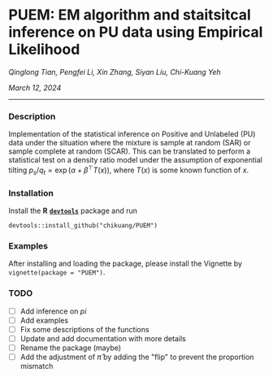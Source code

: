# PUEM: EM algorithm and staitsitcal inference on PU data using Empirical Likelihood

*Qinglong Tian, Pengfei Li, Xin Zhang, Siyan Liu, Chi-Kuang Yeh*

*March 12, 2024*

---

### Description

Implementation of the statistical inference on Positive and Unlabeled (PU) data under the situation where the mixture is sample at random (SAR) or sample complete at random (SCAR). This can be translated to perform a statistical test on a density ratio model under the assumption of exponential tilting $p_s/q_t = \exp(\alpha + \beta^\top T(x))$, where $T(x)$ is some known function of $x$. 

### Installation

Install the **R** [**`devtools`**](https://CRAN.R-project.org/package=devtools) package and run
```{r}
devtools::install_github("chikuang/PUEM")
```

### Examples

After installing and loading the package, please install the Vignette by `vignette(package = "PUEM")`.

### TODO

- [ ] Add inference on $pi$
- [ ] Add examples
- [ ] Fix some descriptions of the functions
- [ ] Update and add documentation with more details
- [ ] Rename the package (maybe)
- [ ] Add the adjustment of $\hat{\pi}$ by adding the "flip" to prevent the proportion mismatch
